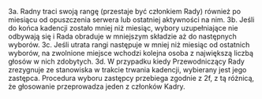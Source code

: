 3a. Radny traci swoją rangę (przestaje być członkiem Rady) również po miesiącu od opuszczenia serwera lub ostatniej aktywności na nim.
3b. Jeśli do końca kadencji zostało mniej niż miesiąc, wybory uzupełniające nie odbywają się i Rada obraduje w mniejszym składzie aż do następnych wyborów.
3c. Jeśli utrata rangi następuje w mniej niż miesiąc od ostatnich wyborów, na zwolnione miejsce wchodzi kolejna osoba z największą liczbą głosów w nich zdobytych.
3d. W przypadku kiedy Przewodniczący Rady zrezygnuje ze stanowiska w trakcie trwania kadencji, wybierany jest jego zastępca. Procedura wyboru zastępcy przebiega zgodnie z 2f, z tą różnicą, że głosowanie przeprowadza jeden z członków Kadry.
